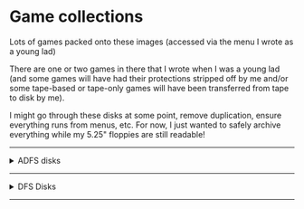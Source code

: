 # Game collections
Lots of games packed onto these images (accessed via the menu I wrote as a young lad)

There are one or two games in there that I wrote when I was a young lad (and some games will have had their protections stripped off by me and/or some tape-based or tape-only games will have been transferred from tape to disk by me).

I might go through these disks at some point, remove duplication, ensure everything runs from menus, etc. For now, I just wanted to safely archive everything while my 5.25" floppies are still readable!

---

<details><summary>ADFS disks</summary>

## Adventures - Graphical 1
_Uses my funky old menu that I was so proud of back then :) (As do most of these disks)_
- Banjax (Robico) - _not working here for some reason_
- Bone Cruncher (Superior Software)
- Cholo (Firebird Software)
- Escape Moonbase Alpha (Micro Power)
- Exile (Superior Software / Acornsoft) - _Password system hacked by me_
- Impossible Mission (U.S. Gold)
- Labyrinth (Acornsoft)
- Last of the Free (Audiogenic Software)
- Nightshade (Ultimate Play The Game)
- Palace of Magic (Superior Software / Acornsoft)
- Ravenskull (Superior Software / Acornsoft)
- Space Adventure (Virgin Games)
- Spell Binder (Superior Software)
- Star Quake (Bubble Bus)
- Thunderstruck (Audiogenic Software)
---
## Adventures - Graphical 2
- Bug Eyes 2 (Audiogenic Software)
- Sim (Viper)
- Codename Droid (Superior Software / Acornsoft)
- Hunkidory (Bug-Byte)
- Yoyo! (Superior Software)
---
## Adventures 1
### Robico
- Escape From Enthar Seven (Robico)
- Rick Hanson (Robico)
### Superior Software
- Colditz Adventure (Superior Software)
### Others
- The Bull-Dog Runner (Model B Computing)
- Caveman Adventure (Micro Power)
- The Ferryman Awaits (Kansas City Systems)
- Island Adventure (Glengary Soft)
- The Pen and the Dark (Mosaic Publishing)
- King's Ransom (Incentive) - _Seems to be a text only version_
- Stranded (Superior Software)
- Seek (Micro Power) - _Called Venture on the disc_
---
## Adventures 2
### Abersoft
- Classic Adventure (Melbourne House)
### Epic
- Quest for the Holy Grail (Epic Adventures)
- The Wheel of Fortune (Epic Adventures)
### Micro Prime
- Mallory Manor (MAPE)
### MP Software
- Blue Dragon (MP Software)
### Program Power
- Eldorado Gold (Micro Power)
### Silversoft
- Bored of the Rings Part 1 (Silversoft Ltd) _Individual games unlike disc image at bbcmicro.co.uk_
- Bored of the Rings Part 2 (Silversoft Ltd)
- Bored of the Rings Part 3 (Silversoft Ltd)
---
## Adventures 3
- The Lord of the Rings (Melbourne House)
---
## Games - Assorted
### Breakout Games
- Breakout (Acornsoft)
- Impact (Audiogenic)
### Dig Dug Type Games
- The Mine (Micro Power)
- Mr Ee! (Micro Power)
### Fruit Machines
- Superfruit (Simonsoft)
### Defender Type Games
- Choplifter - _Looks like a pre-release (with source code) of AirLift by Superior Software - seems to be a different author though!_
- Defender [Hack] - _Extremely similar to bbcmicro.co.uk image of Super Defender [Hack]_
- Eagle's Wing (Software Invasion)
- Moon Raider (Micro Power)
- Rocket Raid (Acornsoft) - _Doesn't seem to work_
- Sky Hawk (PACE)
### Simulations
- Aviator (Acornsoft)
- Strike Force Harrier (Mirrorsoft)
- Revs (Acornsoft) - _Doesn't seem to work_
### Space Invader Games
- Space Jailer (Micro Power) - _Crashes when run but if you call the execution address after the crash it works fine_
- Star Striker (Superior Software)
- Super Invaders (Acornsoft)
- Swoop (Micro Power)
- Syncron (Superior Software)
- W.A.R. (Martech)
- Zalaga (Aardvark)
### More Invader Games
- Arcadians (Acornsoft)
- Asteroid Belt (Computer Concepts)
- Astro Blaster (HiTech)
- Bandit (Acornsoft)
- Bug Blaster (Alligata)
- Carnival [pre-release] (Acornsoft)
- Deathstar (Superior Software) - _Doesn't seem to work_
- Firetrack (Electric Dreams)
- Galaforce (Superior Software)
- Hellforce (Acornsoft)
- Electron Invaders (Micro Power) - _Called Invaders on the disc_
- Meteors (Acornsoft)
- Asteroid Belt (Computer Concepts)
- Nemesis (Micro Power)
- Positron (Micro Power)
- Robotron (Silversoft)
- Sea Lord (Bug-Byte)
- Space City (Beebug Magazine)
---
## Games - Frogger + General
### Frogger Games
- Croaker (Micro Power)
- Froglet (Argus Press)
- Hedgehog (Beebug Magazine)
- Hopper (Acornsoft)
- Leapfrog (IJK Software)
### General Games
- Mikie (Imagine)
- Painter (A&F Software)
- Tetris (Mirrorsoft)
- Sink the Bismarck (Design People Software)
- Crazy Painter (Superior Software)
- The Sentinel (Firebird Software)
- System 15000 (AVS)
- Zarm (Micro Power)
- Airbrush (Soft Hits)
- Bat and ball (Cliff Davies) - _Apparently I wrote a simple bat and ball game specifically to play against "Julian"_
- Combat Lynx (Durell)
- Harvey Headbanger (Firebird Software)
- Hunchback (Superior Software)
- Pinball Arcade (Kansas City Systems)
- Q-Man (MRM Software)
- The Real You (Collins)
- Screw Ball (MRM Software)
- Statix (Psion) - _Doesn't seem to work from menu but works when final part is *RUN - Master issue maybe_
- Tapper (U.S. Gold)
- Transistor's Revenge (Softspot)
- Free Fall (Acornsoft)
- JCB Digger (Acornsoft)
- Meteor Mission (Acornsoft)
- Snake (Acornsoft)
- Crazy Tracer (Acornsoft)
---
## Games - General
- Spaceman Sid (English Software)
- Tempest (Superior Softwar)
---
## Games - Platform and Ladders + Repton
### Platform and Ladders
- Tales of the Arabian Nights (Interceptor)
- Dare Devil Denis (Visions Software)
- Mr. Mephisto (Euro-Byte)
- Monsters (Acornsoft)
- Magic Mushrooms (Acornsoft)
- Bounty Bob Strikes Back (U.S. Gold)
- Boffin 2 (Addictive Games) - _Named Boffin in the menu_
- Boxer (Acornsoft)
- Bug Eyes (Icon) - _Doesn't seem to work - probably a BBC Master issue_
- Chuckie Egg (A&F Software) - _Doesn't work from menu as it's *RUN(NING) the wrong name - *RUN CHUCKIEEGG works fine_
- Felix Meets the Evil Weevils (Micro Power)
- Firebug (Acornsoft)
- Ghouls (Micro Power)
- Jet Power Jack (Micro Power) - _Crashed when run from menu but typing RUN then worked..._
- Donkey Kong Junior (Atarisoft)
- Manic Miner (Software Projects) - _Judging by the Flobberdob banner at loading, I would say this one was transferred to disc by me_
- Mr. Wimpy (Ocean)
- Nutcraka (Software Projects)
- Spooks and Spiders (Software Invasion)
- Vindaloo (Tynesoft)
- Wallaby (Superior Software)
### Repton-type games
- Repton 1 (Superior Software) - _Cracked and transferred to disc by me apparently - oh, the poetic skills I had as a youth_
- Repton 2 (Superior Software)
- Repton 3 (Superior Software)
- XOR (Astral Software)
---
## Games - Sports
- Brian Jacks: Superstar Challenge (Martech)
- Crazee Rider (Superior Software)
- World Cup Cricket (Copmuter Rentals) - _Called Test Cricket in the menu_
- Football Manager (Addictive Games)
- Grand Prix Construction Set (Superior Software)
- Holed Out!! (4th Dimension)
- Micro Derby (Bug-Byte) - _Called "Horse Gambling" in the menu_
- Karate Combat (Superior Software)
- Monaco (Alligata)
- Pole Position (Atarisoft)
- Racer (Beebug Magazine)
- Ski Slalom (R.H. Software)
- Snooker (Acornsoft)
- The Big KO (Tynesoft) - _This is interesting because it says it's for the Master - the bbcmicro.co.uk version displays "BBC Micro"_
- 3D Grand Prix (Software Invasion)
- Jet Boat (Software Invasion)
- Kung Fu Master (Your Computer) - _Electron version_
- Big KO Editor - _I don't think this was publised. It was written by the author of The Big KO for the designer to use_
- Pool Hall (Dynabyte)
- Soccer Manager (Micro User)
- Stock Car (Micro Power)
- Super Golf (Squirrel Software)
- Winter Olympics (Tynesoft)
- Matchday (Ocean) - _Another one apparently stripped of protection and trasnferred to disc by yours truly_
---
## Games - Strategy, Skill and Intellect
- Chess (Acornsoft)
- Animal/Vegetable/Mineral (Bourne Educational Software) - _This isn't archived at bbcmicro.co.uk_
- Backgammon (?) - _Maybe this was a type-in? I don't remember writing it myself so I don't think it's one of my own_
- Barrage (Micro Power)
- Battle Ships (?) - _Written by K.Stephenson - no idea who that is_
- White Knight Mk12 (BBC Soft)
- Chess (Computer Concepts)
- Chess (Micro Power)
- English Civil War (Red Shift)
- Four in a Row (Beebug Magazine)
- Draughts (Acornsoft)
- European Knowledge (Micro Power)
- Five Dice (Beebug Magazine)
- Where? (Micro Power) - _Called "Geography Quiz" in the menu_
- Where? (Micro Power) - _Called "Another Geography Quiz" in the menu_
- Gomoku (Cntury Communications)
- Gumshoe Logic (Megacycal Software) - _Might be called Mindbenders but it doesn't seem to be in bbcmicro.co.uk either way_
- Super Hangman (IJK Software) - _Called "hangman" in the menu_
- Super Hangman (IJK Software) - _Called "hangman" in the menu in a different folder to the one above_
- Islandia (Red Shift)
- Ludo (Statasoft)
- From Old Kent Road to Mayfair (Richard S. Ball) - _Called "Monopoly" in the menu_
- Noughts and Crosses (BBC Soft)
- Othello (?) - _Maybe this was a type-in? I don't remember writing it myself so I don't think it's one of my own_
- Beeb Patience (Century Communications) - _Looks like my school friend may have decided to claim this as his own at some point :)_
- Poker Dice (Statasoft)
- Pontoon (Superior Software)
- Sliding Letter Puzzle (Cliff Davies) - _Surprised to find this here - it was written by me for my O'Level_
- Reversi (Acornsoft)
- Othello (Beebug Magazine) - _Called "reversi" in the menu_
- Cube Master (Acornsoft) - _Called "Rubik's Cube" in the menu_
- Scrabble (Leisure Genius)
- Stokmark (Acornsoft) - _One of the two games contained in Acornsoft's Business Games_
- Telemark (Acornsoft) - _The other game contained in Acornsoft's Business Games_
- Towns of Great Britain (Bradfield School) - _Don't know how I ended up with this but it won't be in bbcmicro.co.uk for sure_
- Trivial Pursuit Genus Edition (Domark)
---
## Games 1
_This one has more games on it than are showing up in the menu - I seem to have been in the process of moving games over from DFS which is why a handful of them are expecting the executables to be in the A directory_
- Gyroscope (Melbourne House)
- Joe Blade 2 (Players) - _Called "Joe Blade" in menu - also, runs in white instead of green which may be a BeebEm or Master thing?_
- Mineshaft (Durell)
- The Last Ninja (Superior Software)
- Space Arena (Ozark Software) - _Marked as "this game is lost" at bbcmicro.co.uk_
- Tetris (Mirrorsoft)
- F14 Tomcat (Players)
- Alien Dropout (Superior Software)
- Barrage (Micro Power)
- Boffin 2 (Addictive Games) - _Called "boffin" in the menu and also doesn't work from the menu is it needs to be *RUN rather then CHAIN_
- Bruce Lee [pre-release] (Micro Power)
- Centipede (Superior Software)
- Cylon Attack (A&F Software) - _Doesn't run from menu as first part is *RUNning A.CYLON instead of CYLON_
- Dambusters (Alligata)
- Purple People Eaters (R.H. Software) - _Looks like a pre-release version of Plegaron People Eaters (written entirely in BASIC) - not in bbcmicro.co.uk_
- Exile (Superior Software) - _Whichever version this is, it was cracked by me :)_
- Flip! The Cartoon Strategy Game (Icon)
- Football Manager (Addictive Games)
- Frogger (Superior Software)
- Fruit Machine (Superior Software)
- Galaxians (Superior Software)
- Heist (Softspot) - _Doesn't run from the menu but a simple *HEIST2 will do the job_
- Invaders (IJK Software) - _Called "invader" in the menu and doesn't run from the menu - a simple *INVADER will do the trick_
- Space Invaders (Superior Software) - _Called "invaders" in the menu_
- Matchday (Ocean) - _Protection broken and transferred to disc by me!_
- Mr. Ee! (A&F Software) - _Front end seems to have been written by me! Again, needs a manual *MR-EE to actually play the game_
- Positron (Micro Power) - _Another one expecting the main game to be in the A directory_
- Slidey (?) - _If I had to guess, I would say this was something I was working on. It's asking for a screen file to load at 3000 and it then shuffles the screen_
- Snapper (Acornsoft) - Another one waiting for me to sort the directories out - does work but needs manual poking_
- Space Fighter (Superior Software)
---
## Games 2
### Breakout Games`
- Breakout (Acornsoft)
### Dig Dug type games
- Mr Ee (A&F Software)
### Fruit Machines
- Superfruit (Simonsoft)
### Indefinable games
- Airbrush (Soft Hits)
- Bat and Ball
- Hunchback (Superior Software)
- Painter (A&F Software)
- The Real You (Collins)
- Tetris (Mirrorsoft)
### Scramble type games
- Defender [Hack] - _Extremely similar to bbcmicro.co.uk image of Super Defender [Hack]_
- Eagle's Wing (Software Invasion)
- Moon Raider (Micro Power)
- Rocket Raid (Acornsoft) - _Doesn't seem to work_
- Choplifter - _Looks like a pre-release (with source code) of AirLift by Superior Software - seems to be a different author though!_
### Shooting Games
- Airwolf (Elite)
- Cylon Attack (A&F Software)
- Dogfight (Opus)
- Dragon Rider (Salamander)
- Liberator (Gemini Games)
- Missile Base (Acornsoft) - _Doesn't seem to be working_
- Plan B (Bug-Byte)
- Cowboy Shootout (Micro Power)
- 3D Space Ranger (Microbyte)
- Starship Command (Acornsoft)
- Star Swarm (Acornsoft)
- Star Wars (Domark)
- Stratobomber (IJK Software)
- Thrust (Superior Software)
- Vtol (?) - _I suspect this is a demo that was never completed but am not sure - no sign of it on bbcmicro.co.uk_
- Web Runner (Alligata)
- The Wizard (Quicksilva)
### Simulations
- Aviator (Acornsoft)
- Revs 5 Tracks (Acornsoft)
### Space Invaders
- Meteors (Acornsoft)
---
## Games 3
### PlatLadder
Looks like I was in the middle of hacking Frak onto disc!
### Strategy
- Sink the Bismarck (Design People Software)
- System 15000 (AVS)
---
## Games 4
### Arcade Games
- Star Wars (Domark)
- Tetris (Mirrorsoft)
- Thrust (Superior Software)
- Plan B (Bug-Byte)
- Vtol (?) - _I suspect this is a demo that was never completed but am not sure - no sign of it on bbcmicro.co.uk_
### Graphical adventures
- Cholo (Firebird Software)
- Spell Binder (Superior Software)
- Boffin 2 (Addictive Games)
- Exile (Superior Software / Acornsoft) - _Password system hacked by me_
- Last of the Free (Audiogenic Software)
### Leisure games
- Superfruit (Simonsoft)
### Sport
- Racer (Beebug Magazine)
- Holed Out!! (4th Dimension)
- Crazee Rider (Superior Software)
### Strategy
- Chess (Micro Power)
- Sliding Letter Puzzle (Cliff Davies) _Looks like one I wrote for my O' Level - I wonder if any others of mine are strewn randomly around)_
### Shoot 'em ups
- Galaforce (Superior Software)
---
## Games 5
### Maze Games
- 3D Maze (IJK Software)
- Beeb Maze (Beebug Magazine)
- Kremlin (Doctor Soft)
- Acornsoft Maze (Acornsoft)
### Pacman type games
- Bumble Bee (Micro Power)
- Crypt Capers (Software Projects)
- Munchyman (Micro Power)
- Snapper (Acornsoft) - _Called "Pacman" in the menu - probably because it's the 1982 version that actually looks like Pacman_
- Saloon Sally (Psion)
- Christmas Antics (Beebug Magazine) - _Called "Santa" in the menu_
- Snapper (Acornsoft)
### Shoot it if it moves
- Airwolf (Elite)
- 3D Bomb Alley (Software Invasion)
- Bomber (Beebug Magazine)
- City Defence (Bug-Byte)
- Commando (Elite)
- Cylon Attack (A&F Software)
- Dogfight (Opus)
- Dragon Rider (Salamander)
- Fortress (Pace)
- Liberator (Gemini)
- Missile Base (Acornsoft) - _Doesn't seem to work_
- Missiles (E. Mayer) - _I'm pretty sure this was made by my awesome maths teacher at secondary school_
- Plan B (Bug-Byte)
- Raid Over Moscow (U.S. Gold)
- Cowboy Shootout (Micro Power)
- 3D Space Ranger (Microbyte)
- Starship Command (Acornsoft)
- Star Swarm (Acornsoft)
### More wild Blasting
- Cybertron Mission (Micro Power)
- Star Wars (Domark)
- Stratobomber (IJK Software)
- Thrust (Superior Software) 
- Vtol (?) - _I suspect this is a demo that was never completed but am not sure - no sign of it on bbcmicro.co.uk_
- Web Runner (Alligata)
- The Wizard (Quicksilva)
### Star Trek type games
- Star Force Seven (Bug-Byte)
- Timetrek (Micro Power)

## 6
### Bridge
- Colossus 4 Bridge (CDS Software) `*DIR BRIDGE` `CHAIN "BRIDGE"`
### PennyMore
- Not a Penny More, Not a Penny Less (Domark) `*DIR PENNYMORE` `CHAIN "A"`
### TrivPurs
- Trivial Pursuit II - A New Beginning (Domark) `*DIR TRIVPURS` `CHAIN "LOADER"` - _Doesn't seem to be on bbcmicro.co.uk_

</details>

---

<details><summary>DFS Disks</summary>
&nbsp
  
- Micro User and Impact Software Happy Christmas

</details>

---
